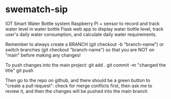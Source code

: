 # swematch-sip

IOT Smart Water Bottle system
Raspberry Pi + sensor to record and track water level in water bottle
Flask web app to display water bottle level, track user's daily water consumption, and calculate daily water requirements.

Remember to always create a BRANCH (git checkout -b "branch-name") or switch branches (git checkout "branch-name") so that you are NOT on "main" before making any changes!

To push changes into the main project:
git add .
git commit -m "changed the title"
git push

Then go to the repo on github, and there should be a green button to "create a pull request":
check for merge conflicts first, then ask me to review it, and then the changes will be pushed into the main branch